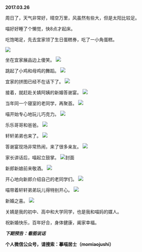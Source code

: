 
          
**2017.03.26**

周日了，天气非常好，晴空万里，风虽然有些大，但是太阳比较足。

喵好好睡了个懒觉，快8点才起床。

吃饱喝足，先去宜家领了生日蛋糕券，吃了一小角蛋糕。

![](http://upload-images.jianshu.io/upload_images/51001-906a6ac51482dffe.jpg)


坐在宜家展品边上傻笑。
![](http://upload-images.jianshu.io/upload_images/51001-895ef939746ef311.jpg)


跳起了小鸡和母鸡的舞蹈。
![](http://upload-images.jianshu.io/upload_images/51001-f6bc85c56f8271cf.jpg)


宜家的拼图已经不在话下了。
![](http://upload-images.jianshu.io/upload_images/51001-1538d80001a88cc6.jpg)


接着，就赶赴关婧阿姨的新婚答谢宴。
![](http://upload-images.jianshu.io/upload_images/51001-caaeaaf992d4ca7a.jpg)


当年同一个寝室的老同学，再聚首。
![](http://upload-images.jianshu.io/upload_images/51001-83e899e8a9d84cd4.jpg)


喵开始专心地玩儿巧克力。
![](http://upload-images.jianshu.io/upload_images/51001-15afb4b706354050.jpg)


乐乐哥哥和爸爸。
![](http://upload-images.jianshu.io/upload_images/51001-d4fe9bee568be3ab.jpg)


轩轩弟弟也来了。
![](http://upload-images.jianshu.io/upload_images/51001-df08d2fc386af4da.jpg)


答谢宴现场非常热闹，来了很多亲友。
![](http://upload-images.jianshu.io/upload_images/51001-8c4445e03b712244.jpg)


家长讲话后，喵起立鼓掌。
![](http://upload-images.jianshu.io/upload_images/51001-a3ff003ab5c9d1cd.jpg)封面


新郎新娘前来敬酒。
![](http://upload-images.jianshu.io/upload_images/51001-c7fd7877e517c89a.jpg)


开心地向新郎介绍自己的老同学们。
![](http://upload-images.jianshu.io/upload_images/51001-25b605e9aecc5f7a.jpg)


喵带着轩轩弟弟玩儿得特别开心。
![](http://upload-images.jianshu.io/upload_images/51001-eb01baa682d58939.jpg)


新婚之喜。
![](http://upload-images.jianshu.io/upload_images/51001-cf5548575d5091f2.jpg)


关婧是我的初中、高中和大学同学，也是我和喵妈的媒人。

祝新婚快乐，百年好合，身体健康，阖家幸福。


***下期预告：看图说话***


**个人微信公众号，请搜索：摹喵居士（momiaojushi）**

        
